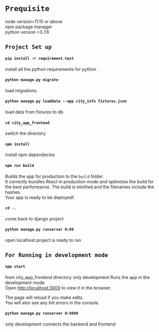

# `Prequisite`
node version=11.15 or above <br />
npm package manager <br />
python version =3.7.6

## `Project Set up`

#### `pip install -r requirement.text `
install all the python requirements for python

#### `python manage.py migrate`
load migrations

#### `python manage.py loaddata --app city_info fixtures.json`
load data from fixtures to db

#### `cd city_app_frontend`
switch the directory

#### `npm install `
install npm dependecies

#### `npm run build`
Builds the app for production to the `build` folder.<br />
It correctly bundles React in production mode and optimizes the build for the best performance.
The build is minified and the filenames include the hashes.<br />
Your app is ready to be deployed!

#### `cd ..`
come back to django project

#### `python manage.py runserver 0:80`
open localhost project is ready to run

## `For Running in development mode `

#### `npm start`
from city_app_frontend directory
only development
Runs the app in the development mode.<br />
Open [http://localhost:3000](http://localhost:3000) to view it in the browser.

The page will reload if you make edits.<br />
You will also see any lint errors in the console.

#### `python manage.py runserver 0:9000`
only development
connects the backend and frontend

